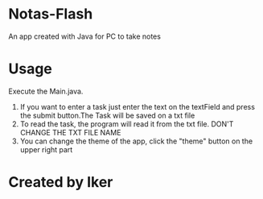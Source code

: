 # Notas-Flash
An app created with Java for PC to take notes 

# Usage
Execute the Main.java.

1. If you want to enter a task just enter the text on the textField and press the submit button.The Task will be saved on a txt file
2. To read the task, the program will read it from the txt file. DON'T CHANGE THE TXT FILE NAME
3. You can change the theme of the app, click the "theme" button on the upper right part

# Created by Iker
